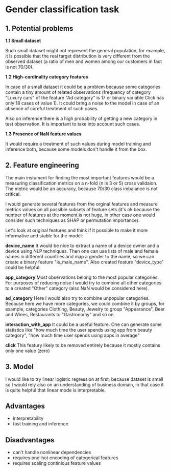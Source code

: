 # Gender classification task
## 1. Potential problems
**1.1 Small dataset**

Such small dataset might not represent the general population, for example, it is possible that the real target distribution is very different from the observed dataset (a ratio of men and women among our customers in fact is not 70/30).

**1.2 High-cardinality category features**

In case of a small dataset it could be a problem because some categories contain a tiny amount of related observations (frequency of category "Luxury cars" of the feature "Ad category" is 17 or binary variable Click has only 18 cases of value 1). It could bring a noise to the model in case of an absence of careful treatment of such cases.

Also on inference there is a high probability of getting a new category in test observation. It is important to take into account such cases.

**1.3 Presence of NaN feature values**

It would require a treatment of such values during model training and inference both, because some models don't handle it from the box.

## 2. Feature engineering
The main instument for finding the most important features would be a measuring classification metrics on a n-fold (n is 3 or 5) cross validaion. The metric would be an accuracy, because 70/30 class imbalance is not critical.

I would generate several features from the orginal features and measure metrics values on all possible subsets of feature sets (it's ok because the number of features at the moment is not huge, in other case one would consider such techniques as SHAP or permutation importance).

Let's look at original features and think if it possible to make it more informative and stable for the model:

**device_name**
It would be nice to extract a name of a device owner and a device using NLP techniques. Then one can use lists of male and female names in different countries and map a gender to the name, so we can create a binary feature "is_male_name". Also created feature "device_type" could be helpful.

**app_category**
Most observations belong to the most popular categories. For purposes of reducing noise I would try to combine all other categories to a created "Other" category (also NaN would be considered here).

**ad_category**
Here I would also try to combine unpopular categories. Because here we have more categories, we could combine it by groups, for example, categories Clothing, Beauty, Jewelry to group "Appearance", Beer and Wines, Restaurants to "Gastronomy" and so on.

**interaction_with_app**
It could be a useful feature. One can generate some statistics like "how much time the user spends using app from beauty category", "how much time user spends using apps in average"

**click**
This featury likely to be removed entirely because it mostly contains only one value (zero)

## 3. Model
I would like to try linear logistic regression at first, because dataset is small so I would rely also on an understanding of business domain, in that case it is quite helpful that linear mode is interpretable.

## Advantages
- interpretability
- fast training and inference

## Disadvantages
- can't handle nonlinear dependencies
- requires one-hot encoding of categorical features
- requires scaling continious feature values
